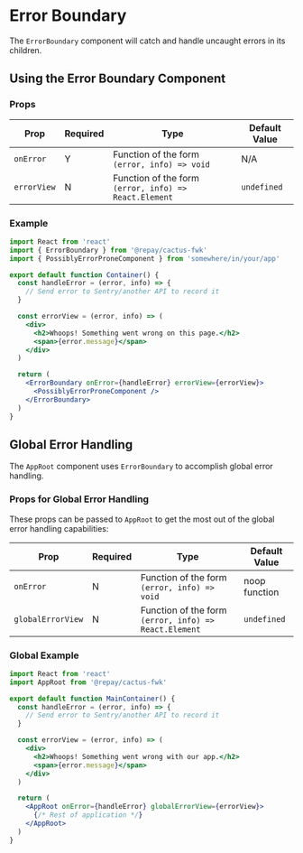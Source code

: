 # Error Boundary

The `ErrorBoundary` component will catch and handle uncaught errors in its children.

## Using the Error Boundary Component

### Props

| Prop        | Required | Type                                                  | Default Value |
| ----------- | -------- | ----------------------------------------------------- | ------------- |
| `onError`   | Y        | Function of the form `(error, info) => void`          | N/A           |
| `errorView` | N        | Function of the form `(error, info) => React.Element` | `undefined`   |

### Example

```jsx
import React from 'react'
import { ErrorBoundary } from '@repay/cactus-fwk'
import { PossiblyErrorProneComponent } from 'somewhere/in/your/app'

export default function Container() {
  const handleError = (error, info) => {
    // Send error to Sentry/another API to record it
  }

  const errorView = (error, info) => (
    <div>
      <h2>Whoops! Something went wrong on this page.</h2>
      <span>{error.message}</span>
    </div>
  )

  return (
    <ErrorBoundary onError={handleError} errorView={errorView}>
      <PossiblyErrorProneComponent />
    </ErrorBoundary>
  )
}
```

## Global Error Handling

The `AppRoot` component uses `ErrorBoundary` to accomplish global error handling.

### Props for Global Error Handling

These props can be passed to `AppRoot` to get the most out of the global error handling capabilities:

| Prop              | Required | Type                                                  | Default Value |
| ----------------- | -------- | ----------------------------------------------------- | ------------- |
| `onError`         | N        | Function of the form `(error, info) => void`          | noop function |
| `globalErrorView` | N        | Function of the form `(error, info) => React.Element` | `undefined`   |

### Global Example

```jsx
import React from 'react'
import AppRoot from '@repay/cactus-fwk'

export default function MainContainer() {
  const handleError = (error, info) => {
    // Send error to Sentry/another API to record it
  }

  const errorView = (error, info) => (
    <div>
      <h2>Whoops! Something went wrong with our app.</h2>
      <span>{error.message}</span>
    </div>
  )

  return (
    <AppRoot onError={handleError} globalErrorView={errorView}>
      {/* Rest of application */}
    </AppRoot>
  )
}
```
